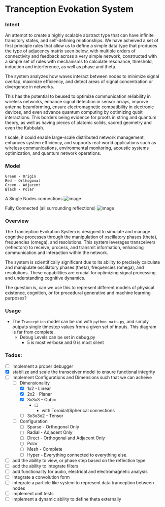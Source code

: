 # Tranception Evokation System

### Intent 
An attempt to create a highly scalable abstract type that can have infinite transitory states, and self-defining relationships. We have acheived a set of first principle rules that allow us to define a simple data type that produces the type of adjacency matrix seen below, with multiple orders of connectivity and feedback across a very simple network, constructed with a simple set of rules with mechanisms to calculate resonance, threshold, induction and interference, as well as phase and theta.

The system analyzes how waves interact between nodes to minimize signal overlap, maximize efficiency, and detect areas of signal concentration or divergence in networks.

This has the potential to beused to optimize communication reliability in wireless networks, enhance signal detection in sensor arrays, improve antenna beamforming, ensure electromagnetic compatibility in electronic devices, and even advance quantum computing by optimizing qubit interactions. This borders being evidence for proofs in string and quantum theory, as well as having pieces of platonic solids, sacred geometry and even the Kabbalah.

 t scale, it could enable large-scale distributed network management, enhances system efficiency, and supports real-world applications such as wireless communications, environmental monitoring, acoustic systems optimization, and quantum network operations.


### Model
```
Green - Origin
Red - Orthogonal
Green - Adjacent
Black - Polar
```
A Single Nodes connections
![image](https://github.com/BigStickStudio/StableChaos/assets/87874714/37af4ce5-b436-48db-8fea-d80c2cfb9262)

Fully Connected (all surrounding reflections)
![image](https://github.com/BigStickStudio/StableChaos/assets/87874714/77c2bd0e-bcee-4e17-87ba-9db02cdae66a)

### Overview
The Tranception Evokation System is designed to simulate and manage cognitive processes through the manipulation of oscillatory phases (theta), frequencies (omega), and resolutions. This system leverages transceivers (reflectors) to receive, process, and transmit information, enhancing communication and interaction within the network.

The system is scientifically significant due to its ability to precisely calculate and manipulate oscillatory phases (theta), frequencies (omega), and resolutions. These capabilities are crucial for optimizing signal processing and understanding cognitive dynamics.

The question is, can we use this to represent different models of physical existence, cognition, or for procedural generative and machine learning purposes?

### Usage

 - The `Tranception` model can be ran with `python main.py`, and simply outputs single timestep values from a given set of inputs. This diagram is far from complete.
    - Debug Levels can be set in debug.py
        - 5 is most verbose and 0 is most silent

### Todos:
 - [ ] Implement a proper debugger
 - [X] stabilize and scale the transceiver model to ensure functional integrity
 - [ ] Implement Configurations and Dimensions such that we can acheive
    - [ ] Dimensionality
        - [X] 1x2 - Linear
        - [X] 2x2 - Planar
        - [X] 3x3x3 - Cubic
            - [ ] - with Toroidal/Spherical connections
        - [ ] 3x3x3x2 - Tensor 
    - [ ] Configuration
        - [ ] Sparse - Orthogonal Only
        - [ ] Radial - Adjacent Only
        - [ ] Direct - Orthogonal and Adjacent Only
        - [ ] Polar 
        - [ ] Mesh - Complete
        - [ ] Hyper - Everything connected to everything else.
 - [ ] add the ability to view, or phase step based on the reflection type
 - [ ] add the ability to integrate filters
 - [ ] add functionality for audio, electrical and electromagnetic analysis
 - [ ] integrate a convolution form
 - [ ] integrate a particle like system to represent data tranception between nodes
 - [ ] implement unit tests
 - [ ] implement a dynamic ability to define theta externally
